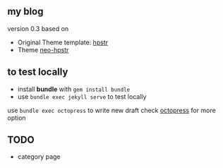 ## my blog
version 0.3 based on
- Original Theme template: [hpstr](https://github.com/mmistakes/hpstr-jekyll-theme)
- Theme [neo-hpstr](https://github.com/aron-bordin/neo-hpstr-jekyll-theme)

## to test locally
- install **bundle** with `gem install bundle`
- use `bundle exec jekyll serve` to test locally

use `bundle exec octopress` to write new draft
check [octopress](https://github.com/octopress/octopress) for more option

## TODO
- category page
